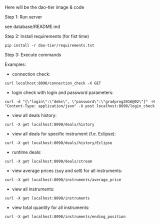 Here will be the dao-tier image & code

Step 1: Run server

see database/README.md

Step 2: Install requirements (for fist time)

`pip install -r dao-tier/requirements.txt`

Step 3: Execute commands

Examples:

- connection check:

`curl localhost:8090/connection_check -X GET`

- login check with login and password parameters:

`curl -d "{\"login\":\"debs\", \"password\":\"gradprog2016@02\"}" -H "Content-Type: application/json" -X post localhost:8090/login_check`

- view all deals history:

`curl -X get localhost:8090/deals/history`

- view all deals for specific instrument (f.e. Eclipse): 

`curl -X get localhost:8090/deals/history/Eclipse`

- runtime deals:

`curl -X get localhost:8090/deals/stream`

- view average prices (suy and sell) for all instruments:
 
`curl -X get localhost:8090/instruments/average_price`

- view all instruments:

`curl -X get localhost:8090/instruments`

- view total quantity for all instruments:

`curl -X get localhost:8090/instruments/ending_position`

